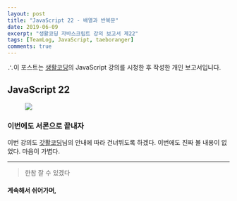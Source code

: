 ```yaml
---
layout: post
title: "JavaScript 22 - 배열과 반복문"
date: 2019-06-09
excerpt: "생활코딩 자바스크립트 강의 보고서 제22"
tags: [TeamLog, JavaScript, taeboranger]
comments: true
---
```


∴이 포스트는 [생활코딩](https://www.youtube.com/playlist?list=PLuHgQVnccGMBB348PWRN0fREzYcYgFybf)의 JavaScript 강의를 시청한 후 작성한 개인 보고서입니다.

## JavaScript 22

<figure class="half">
    <a href="https://www.lform.com/_assets/packages/wp/assets/uploaded/2017/08/lform_javascript_blog_header_image-1600x1080.jpg"><img src="https://www.lform.com/_assets/packages/wp/assets/uploaded/2017/08/lform_javascript_blog_header_image-1600x1080.jpg"></a>
</figure>

### 이번에도 서론으로 끝내자
이번 강의도 [갓활코딩](https://www.youtube.com/playlist?list=PLuHgQVnccGMBB348PWRN0fREzYcYgFybf)님의 안내에 따라 건너뛰도록 하겠다. 이번에도 진짜 볼 내용이 없었다. 마음이 가볍다.

---
>한참 잘 수 있겠다

#### 계속해서 쉬어가며,
